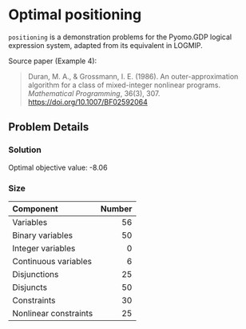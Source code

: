 # Optimal positioning

``positioning`` is a demonstration problems for the Pyomo.GDP logical expression system, adapted from its equivalent in LOGMIP.

Source paper (Example 4):

> Duran, M. A., & Grossmann, I. E. (1986). An outer-approximation algorithm for a class of mixed-integer nonlinear programs. *Mathematical Programming*, 36(3), 307. https://doi.org/10.1007/BF02592064

## Problem Details

### Solution

Optimal objective value: -8.06

### Size

| Component             |   Number |
|:----------------------|---------:|
| Variables             |       56 |
| Binary variables      |       50 |
| Integer variables     |        0 |
| Continuous variables  |        6 |
| Disjunctions          |       25 |
| Disjuncts             |       50 |
| Constraints           |       30 |
| Nonlinear constraints |       25 |

